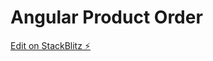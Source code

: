 # Angular Product Order

[Edit on StackBlitz ⚡️](https://stackblitz.com/edit/angular-sbkfuv-zwgcax)

